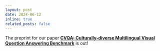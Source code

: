 ```yaml
---
layout: post
date: 2024-06-12
inline: true
related_posts: false
---
```


The preprint for our paper [**CVQA: Culturally-diverse Multilingual Visual Question Answering Benchmark**](arxiv.org/abs/2406.05967) is out!
